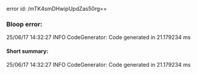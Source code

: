error id: /mTK4smDHwipUpdZas50rg==
### Bloop error:

25/06/17 14:32:27 INFO CodeGenerator: Code generated in 21.179234 ms
#### Short summary: 

25/06/17 14:32:27 INFO CodeGenerator: Code generated in 21.179234 ms
